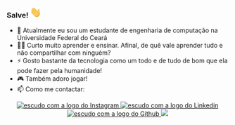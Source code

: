 ### Salve! <img src="https://raw.githubusercontent.com/ABSphreak/ABSphreak/master/gifs/Hi.gif" height=25px/>

<!--
**VicMatteus/VicMatteus** is a ✨ _special_ ✨ repository because its `README.md` (this file) appears on your GitHub profile.
Here are some ideas to get you started:
- 🔭 I’m currently working on ...
- 🌱 I’m currently learning ...
- 👯 I’m looking to collaborate on ...
- 🤔 I’m looking for help with ...
- 💬 Ask me about ...
- 📫 How to reach me: ...
- 😄 Pronouns: ...
- ⚡ Fun fact: ...
-->

- 🌱 Atualmente eu sou um estudante de engenharia de computação na Universidade Federal do Ceará
- 👨‍🏫 Curto muito aprender e ensinar. Afinal, de quê vale aprender tudo e não compartilhar com ninguém?
- ⚡ Gosto bastante da tecnologia como um todo e de tudo de bom que ela pode fazer pela humanidade!
- 🎮 Também adoro jogar!
- 📫 Como me contactar: 
<div align="center" width="100%">
  <a href="https://www.instagram.com/v.matteu/"> 
    <img src = "https://img.shields.io/badge/Instagram-E4405F?style=for-the-badge&logo=instagram&logoColor=white" alt="escudo com a logo do Instagram" height="40em">
  </a>
  <a href="http://www.linkedin.com/in/vitor-mateus-computer-engineering-stdt"> 
    <img src = "https://img.shields.io/badge/LinkedIn-0077B5?style=for-the-badge&logo=linkedin&logoColor=white" alt="escudo com a logo do Linkedin" height="40">
  </a>
  <a href="https://github.com/VicMatteus"> 
    <img src = "https://img.shields.io/badge/GitHub-100000?style=for-the-badge&logo=github&logoColor=white" alt="escudo com a logo do Github" height="40m">
  </a>
  <a href="https://steamcommunity.com/profiles/76561198153442683/"> 
    <img src = "https://img.shields.io/badge/Steam-000000?style=for-the-badge&logo=steam&logoColor=white" height="40m">
  </a>
</div>

##

<!--

<div  align="center" width="100%">
  <img src="https://github-readme-stats.vercel.app/api?username=VicMatteus&theme=tokyonight" height="175em"/>
  <img src="https://github-readme-stats.vercel.app/api/top-langs/?username=VicMatteus&theme=tokyonight&layout=compact&hide=css,c,makefile" height="175em"/>
<!--Ocultei o CSS pois era discrepante devido ao Bootstrap. Apenas um repo com o btstrap pegava cerca de 90% das linguagens mais usadas, mas isso acaba ocultando o C tbm.--
</div>

-->

##
<!--

 - 👨‍💻 Tecnologias que uso ou já usei:
<section align="center">
<!-- tecnologias que conheço --

<!-- WEB --
  <img src="https://cdn.jsdelivr.net/gh/devicons/devicon/icons/html5/html5-original.svg" width="6%"/>

  <img src="https://cdn.jsdelivr.net/gh/devicons/devicon/icons/css3/css3-original.svg" width="6%"/>
  
  <img src="https://cdn.jsdelivr.net/gh/devicons/devicon/icons/javascript/javascript-original.svg" width="6%"/>
                                                                                                   
  <img src="https://cdn.jsdelivr.net/gh/devicons/devicon/icons/bootstrap/bootstrap-plain-wordmark.svg" width="6%" />                                                                                                                                          
<!--Sistemas--
  <img src="https://cdn.jsdelivr.net/gh/devicons/devicon/icons/c/c-original.svg" width="6%"/>

  <img src="https://cdn.jsdelivr.net/gh/devicons/devicon/icons/embeddedc/embeddedc-original.svg" width="6%"/>

  <img src="https://cdn.jsdelivr.net/gh/devicons/devicon/icons/java/java-original.svg" width="6%"/>
                                                                                                   
  <img src="https://grpc.io/img/logos/grpc-icon-color.png" width="10%"/>

  <img src="https://cdn.jsdelivr.net/gh/devicons/devicon/icons/python/python-original-wordmark.svg" width="6%"/>
  
  <img src="https://cdn.jsdelivr.net/gh/devicons/devicon/icons/jupyter/jupyter-original-wordmark.svg" width="6%"/>

<!-- GIT --
  <img src="https://cdn.jsdelivr.net/gh/devicons/devicon/icons/git/git-original.svg" width="6%"/>

  <img src="https://cdn.icon-icons.com/icons2/2351/PNG/512/logo_github_icon_143196.png" width="6%"/>
                                                                                                  
<!-- TESTES --
  <img src="https://cdn.jsdelivr.net/gh/devicons/devicon/icons/jira/jira-original.svg" width="6%"/>

</section>

-->


